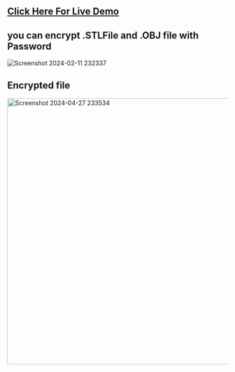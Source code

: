 ## [Click Here For Live Demo](https://cadencryption.adaptable.app/)
## you can encrypt .STLFile and .OBJ file with Password
![Screenshot 2024-02-11 232337](https://github.com/sandeeppatel2001/Cad_Model_Encryption/assets/95873801/00e97dbb-6fc3-42e2-a0bb-d6f8a3ada634)
## Encrypted file 
<img width="608" alt="Screenshot 2024-04-27 233534" src="https://github.com/sandeeppatel2001/Cad_Model_Encryption/assets/95873801/3e952f3e-546a-4fdf-89fc-7bbc73b250be">
